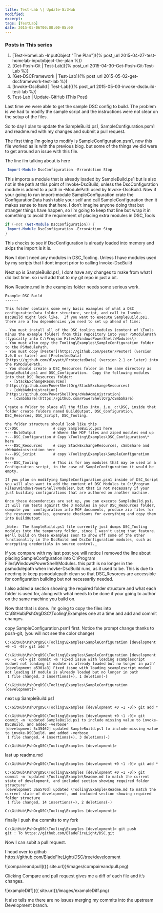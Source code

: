 ```yaml
---
title: Test-Lab \| Update-GitHub
modified:
excerpt:
tags: [TestLab]
date: 2015-05-06T00:00:00-05:00
---
```


### Posts in This series

1. [Test-HomeLab -InputObject "The Plan"]({% post_url 2015-04-27-test-homelab-inputobject-the-plan %})
2. [Get-Posh-Git \| Test-Lab]({% post_url 2015-04-30-Get-Posh-Git-Test-Lab %})
3. [Get-DSCFramework \| Test-Lab]({% post_url 2015-05-02-get-dscframework-test-lab %})
4. [Invoke-DscBuild \| Test-Lab]({% post_url 2015-05-03-invoke-dscbuild-test-lab %})
5. Test-Lab \| Update-GitHub (This Post)

Last time we were able to get the sample DSC config to build. The problem is we had to modify the sample script and the instructions were not clear on the setup of the files.

So to day I plan to update the SampleBuild.ps1, SampleConfiguration.psm1 and readme.md with my changes and submit a pull request.

The first thing I’m going to modify is SampleConfiguration.psm1, now this file worked as is with the previous blog. but some of the things we did were to get arround an issue with this file.

The line i’m talking about is here

```	powershell
 Import-Module DscConfiguration -ErrorAction Stop
```

This imports a module that is already loaded by SampleBuild.ps1 but is also not in the path at this point of Invoke-DscBuild, unless the DscConfiguration module is added to a path in -ModulePath used by Invoke-DscBuild.  Now if your going to run import-module SampleConfiguration crate the ConfigurationData hash table your self and call SampleConfiguration then it makes sense to have that here. I don’t imagine anyone doing that but stranger things have happen, so I’m going to keep that line but wrap it in something to avoid the requirement of placing extra modules in DSC_Tools

```	powershell
if (-not (Get-Module DscConfiguration)) {
 Import-Module DscConfiguration -ErrorAction Stop
}
```

This checks to see if DscConfiguration is already loaded into memory and skips the import is it is.

Now I don’t need any modules in DSC_Tooling. Unless I have modules used by my scripts that I dont import prior to calling Invoke-DscBuild

Next up is SampleBuild.ps1, I dont have any changes to make from what I did last time. so i will add that to my git repo in just a bit.

Now Readme.md in the examples folder needs some serious work.

```
Example DSC Build
------

This folder contains some very basic examples of what a DSC configurationData folder structure, script, and call to Invoke-DscBuild might look like.  If you want to execute SampleBuild.ps1, there are a few dependencies you need to set up ahead of time:

- You must install all of the DSC tooling modules (content of \Tools minus the example folder) from this repository into your PSModulePath (typically into C:\Program Files\WindowsPowerShell\Modules\)
- You must also copy the Tooling\Examples\SampleConfiguration folder to the PSModulePath.
- You must copy [Pester](https://github.com/pester/Pester) (version 3.0.0 or later) and [ProtectedData](https://github.com/dlwyatt/ProtectedData) (version 2.1 or later) into the PSModulePath.
- You should create a DSC_Resources folder in the same directory as SampleBuild.ps1 and DSC_Configuration.  Copy the following modules into that DSC_Resources folder:
  - [StackExchangeResources](https://github.com/PowerShellOrg/StackExchangeResources)
  - [cWebAdministration](https://github.com/PowerShellOrg/cWebAdministration)
  - [cSmbShare](https://github.com/PowerShellOrg/cSmbShare)

Create a folder to place all the files into. i.e. c:\DSC, inside that folder create folders named BuildOutput, DSC_Configuration, DSC_Resorces, DSC_Script, DSC_Tooling.

the folder structure should look like this
C:\DSC                # copy SampleBuild.ps1 here
+---BuldOutput        # Where the MOF files and ziped modules end up
+---DSC_Configuration # Copy \Tooling\Examples\DSC_Configuration\*  here
+---DSC_Resources     # copy StackExchangeResources, cSmbShare and cWebAdministration here
+---DSC_Script        # copy \Tooling\Examples\SampleConfiguration here
+---DSC_Tooling       # This is for any modules that may be used in a Configuration script, in the case of SampleConfiguration it would be empty.

If you plan on modifying SampleConfiguration.psm1 inside of DSC_Script you will also want to add the content of DSC_Modules to C:\Program Files\WindowsPowerShell\Modules\ but that is not necessary if your just building configurations that are authored on another machine.

Once these dependencies are set up, you can execute SampleBuild.ps1.  It will run tests against the 3 modules in your DSC_Resources folder, compile your configuration into MOF documents, produce zip files for the resource modules, generate checksums for everything and copy them into BuildOutput

_Note:  The SampleBuild.ps1 file currently just dumps DSC_Tooling modules into the temporary folder, since I wasn't using that feature.  We'll build on these examples soon to show off some of the other functionality in the DscBuild and DscConfiguration modules, such as encrypting credentials in source control._
```

If you compare with my last post you will notice I removed the line about placing SampleConfguration into C:\Program Files\WindowsPowerShell\Modules\. this path is no longer in the psmodulepath when inovke-DscBuild runs, as it used to be. This is due to needing to keep psmodulepath clean so that DSC_Resorces are accessible for configuration building but not necessarily needed.

I also added a section showing the required folder structure and what each folder is used for, along with what needs to be done if your going to author on the same machine you build on.

Now that that is done. I’m going to copy the files into C:\GitHub\PshOrgDSC\Tooling\Examples one at a time and add and commit changes.

copy SampleConfiguration.psm1 first. Notice the prompt change thanks to posh-git, (you will not see the color change)

```
C:\GitHub\PshOrgDSC\Tooling\Examples\SampleConfiguration [development +0 ~1 -0]> git add *

C:\GitHub\PshOrgDSC\Tooling\Examples\SampleConfiguration [development +0 ~1 -0]> git commit -m 'Fixed issue with loading scamplescript moduel not loading if module is already loaded but no longer in path'
[development a5301a8] Fixed issue with loading scamplescript moduel not loading if module is already loaded but no longer in path
 1 file changed, 3 insertions(+), 1 deletion(-)

C:\GitHub\PshOrgDSC\Tooling\Examples\SampleConfiguration [development]>
```

next up SampleBuild.ps1

```
C:\GitHub\PshOrgDSC\Tooling\Examples [development +0 ~1 -0]> git add *

C:\GitHub\PshOrgDSC\Tooling\Examples [development +0 ~1 -0]> git commit -m 'updated SampleBuild.ps1 to include missing value to invoke-DSCBuild. and added -verbose'
[development 5c35462] updated SampleBuild.ps1 to include missing value to invoke-DSCBuild. and added -verbose
 1 file changed, 4 insertions(+), 3 deletions(-)

C:\GitHub\PshOrgDSC\Tooling\Examples [development]>
```

last up readme.md

```
C:\GitHub\PshOrgDSC\Tooling\Examples [development +0 ~1 -0]> git add *

C:\GitHub\PshOrgDSC\Tooling\Examples [development +0 ~1 -0]> git commit -m 'updated \Tooling\Example\Readme.md to match the current state of development, and included section showing required folder structure'
[development 3aa570d] updated \Tooling\Example\Readme.md to match the current state of development, and included section showing required folder structure
 1 file changed, 14 insertions(+), 2 deletions(-)

C:\GitHub\PshOrgDSC\Tooling\Examples [development]>
```

finally I push the commits to my fork

```
C:\GitHub\PshOrgDSC\Tooling\Examples [development]> git push
git : To https://github.com/BladeFireLight/DSC.git
```

Now I can subit a pull request.

I head over to github https://github.com/BladeFireLight/DSC/tree/development

![compaireandpull]({{ site.url}}/images/compaireandpull.png)

Clicking Compare and pull request gives me a diff of each file and it’s changes.

![exampleDiff]({{ site.url}}/images/exampleDiff.png)

It also tells me there are no issues merging my commits into the upstream Development branch.